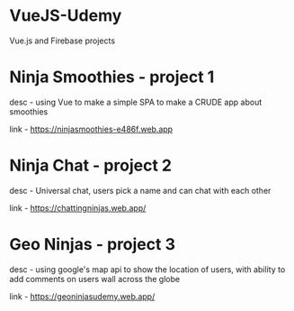 # VueJS-Udemy
Vue.js and Firebase projects

# Ninja Smoothies - project 1

desc - using Vue to make a simple SPA to make a CRUDE app about smoothies 


link - https://ninjasmoothies-e486f.web.app

# Ninja Chat - project 2

desc - Universal chat, users pick a name and can chat with each other


link - https://chattingninjas.web.app/

# Geo Ninjas - project 3

desc - using google's map api to show the location of users, with ability to add comments on users wall across the globe


link - https://geoninjasudemy.web.app/
